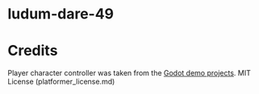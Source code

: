 # ludum-dare-49



# Credits

Player character controller was taken from the [Godot demo projects](https://github.com/godotengine/godot-demo-projects/tree/master/2d/physics_platformer). MIT License (platformer_license.md)
